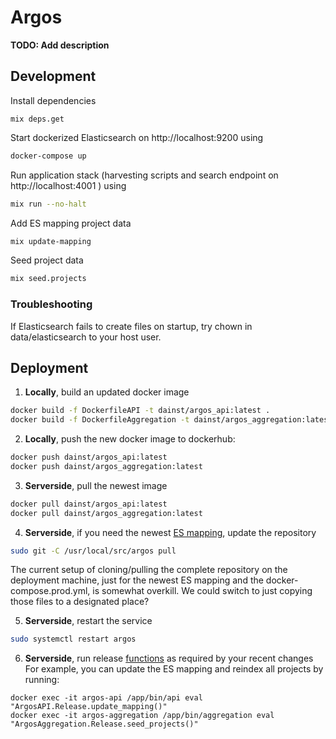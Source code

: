 # Argos

**TODO: Add description**

## Development

Install dependencies
```
mix deps.get
```

Start dockerized Elasticsearch on http://localhost:9200 using
```bash
docker-compose up
```

Run application stack (harvesting scripts and search endpoint on http://localhost:4001 ) using
```bash
mix run --no-halt
```

Add ES mapping project data
```bash
mix update-mapping
```

Seed project data
```bash
mix seed.projects
```

### Troubleshooting

If Elasticsearch fails to create files on startup, try chown in data/elasticsearch to your host user.

## Deployment

1. __Locally__, build an updated docker image

```bash
docker build -f DockerfileAPI -t dainst/argos_api:latest .
docker build -f DockerfileAggregation -t dainst/argos_aggregation:latest .
```

2.  __Locally__, push the new docker image to dockerhub:
```bash
docker push dainst/argos_api:latest
docker push dainst/argos_aggregation:latest
```

3. __Serverside__, pull the newest image
```bash
docker pull dainst/argos_api:latest
docker pull dainst/argos_aggregation:latest
```

4. __Serverside__, if you need the newest [ES mapping](https://github.com/dainst/argos/blob/main/priv/elasticsearch-mapping.json), update the repository
```bash
sudo git -C /usr/local/src/argos pull
```

The current setup of cloning/pulling the complete repository on the deployment machine, just for the newest ES mapping and the docker-compose.prod.yml, is somewhat overkill. We could switch to just copying those files to a designated place?

5. __Serverside__, restart the service
```bash
sudo systemctl restart argos
```

6. __Serverside__, run release [functions](lib/release.ex) as required by your recent changes
For example, you can update the ES mapping and reindex all projects by running:
```
docker exec -it argos-api /app/bin/api eval "ArgosAPI.Release.update_mapping()"
docker exec -it argos-aggregation /app/bin/aggregation eval "ArgosAggregation.Release.seed_projects()"
```
